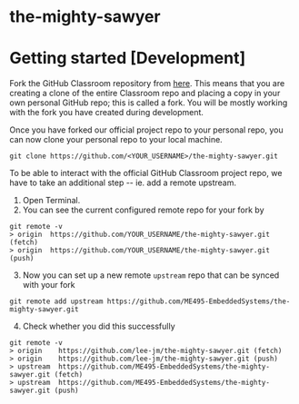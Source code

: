 # the-mighty-sawyer

# Getting started [Development]
Fork the GitHub Classroom repository from [here](https://github.com/ME495-EmbeddedSystems/the-mighty-sawyer.git).  This means that you are creating a clone of the entire Classroom repo and placing a copy in your own personal GitHub repo; this is called a fork.  You will be mostly working with the fork you have created during development. 

Once you have forked our official project repo to your personal repo, you can now clone your personal repo to your local machine.
```
git clone https://github.com/<YOUR_USERNAME>/the-mighty-sawyer.git
```

To be able to interact with the official GitHub Classroom project repo, we have to take an additional step -- ie. add a remote upstream.

1. Open Terminal.
2. You can see the current configured remote repo for your fork by
```
git remote -v
> origin  https://github.com/YOUR_USERNAME/the-mighty-sawyer.git (fetch)
> origin  https://github.com/YOUR_USERNAME/the-mighty-sawyer.git (push)
```

3. Now you can set up a new remote `upstream` repo that can be synced with your fork
```
git remote add upstream https://github.com/ME495-EmbeddedSystems/the-mighty-sawyer.git
```

4. Check whether you did this successfully 
```
git remote -v
> origin	https://github.com/lee-jm/the-mighty-sawyer.git (fetch)
> origin	https://github.com/lee-jm/the-mighty-sawyer.git (push)
> upstream	https://github.com/ME495-EmbeddedSystems/the-mighty-sawyer.git (fetch)
> upstream	https://github.com/ME495-EmbeddedSystems/the-mighty-sawyer.git (push)
```